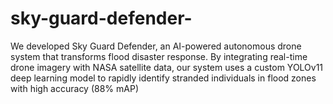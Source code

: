 # sky-guard-defender-
We developed Sky Guard Defender, an AI-powered autonomous drone system that transforms flood disaster response. By integrating real-time drone imagery with NASA satellite data, our system uses a custom YOLOv11 deep learning model to rapidly identify stranded individuals in flood zones with high accuracy (88% mAP)
